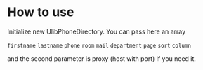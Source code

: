 # How to use
Initialize new UlibPhoneDirectory. You can pass here an array

`firstname` `lastname` `phone` `room` `mail` `department` `page` `sort` `column` 

and the second parameter is proxy (host with port) if you need it.
